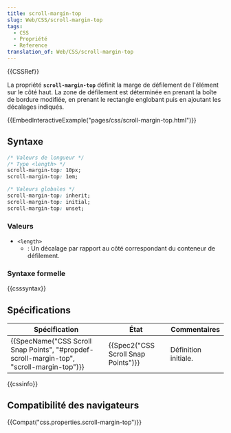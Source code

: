 ```yaml
---
title: scroll-margin-top
slug: Web/CSS/scroll-margin-top
tags:
  - CSS
  - Propriété
  - Reference
translation_of: Web/CSS/scroll-margin-top
---
```

{{CSSRef}}

La propriété **`scroll-margin-top`** définit la marge de défilement de l'élément sur le côté haut. La zone de défilement est déterminée en prenant la boîte de bordure modifiée, en prenant le rectangle englobant puis en ajoutant les décalages indiqués.

{{EmbedInteractiveExample("pages/css/scroll-margin-top.html")}}

## Syntaxe

```css
/* Valeurs de longueur */
/* Type <length> */
scroll-margin-top: 10px;
scroll-margin-top: 1em;

/* Valeurs globales */
scroll-margin-top: inherit;
scroll-margin-top: initial;
scroll-margin-top: unset;
```

### Valeurs

- `<length>`
  - : Un décalage par rapport au côté correspondant du conteneur de défilement.

### Syntaxe formelle

{{csssyntax}}

## Spécifications

| Spécification                                                                                                            | État                                             | Commentaires         |
| ------------------------------------------------------------------------------------------------------------------------ | ------------------------------------------------ | -------------------- |
| {{SpecName("CSS Scroll Snap Points", "#propdef-scroll-margin-top", "scroll-margin-top")}} | {{Spec2("CSS Scroll Snap Points")}} | Définition initiale. |

{{cssinfo}}

## Compatibilité des navigateurs

{{Compat("css.properties.scroll-margin-top")}}
